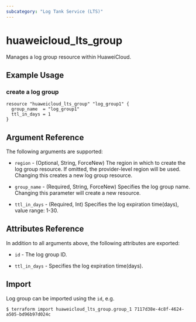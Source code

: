 ```yaml
---
subcategory: "Log Tank Service (LTS)"
---
```


# huaweicloud\_lts\_group

Manages a log group resource within HuaweiCloud.

## Example Usage

### create a log group

```hcl
resource "huaweicloud_lts_group" "log_group1" {
  group_name  = "log_group1"
  ttl_in_days = 1
}
```

## Argument Reference

The following arguments are supported:

* `region` - (Optional, String, ForceNew) The region in which to create the log group resource. If omitted, the provider-level region will be used. Changing this creates a new log group resource.

* `group_name` - (Required, String, ForceNew) Specifies the log group name. Changing this parameter will create a new resource.

* `ttl_in_days` - (Required, Int) Specifies the log expiration time(days), value range: 1-30.

## Attributes Reference

In addition to all arguments above, the following attributes are exported:

* `id` - The log group ID.

* `ttl_in_days` - Specifies the log expiration time(days).

## Import

Log group can be imported using the `id`, e.g.

```
$ terraform import huaweicloud_lts_group.group_1 7117d38e-4c8f-4624-a505-bd96b97d024c
```
